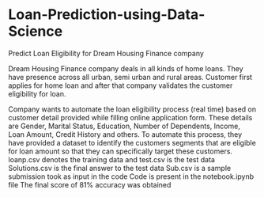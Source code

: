 # Loan-Prediction-using-Data-Science
Predict Loan Eligibility for Dream Housing Finance company

Dream Housing Finance company deals in all kinds of home loans. They have presence across all urban, semi urban and rural areas. Customer first applies for home loan and after that company validates the customer eligibility for loan.

Company wants to automate the loan eligibility process (real time) based on customer detail provided while filling online application form. These details are Gender, Marital Status, Education, Number of Dependents, Income, Loan Amount, Credit History and others. To automate this process, they have provided a dataset to identify the customers segments that are eligible for loan amount so that they can specifically target these customers. 
loanp.csv denotes the training data and test.csv is the test data 
Solutions.csv is the final answer to the test data
Sub.csv is a sample submission took as input in the code
Code is present in the notebook.ipynb file
The final score of 81% accuracy was obtained 
